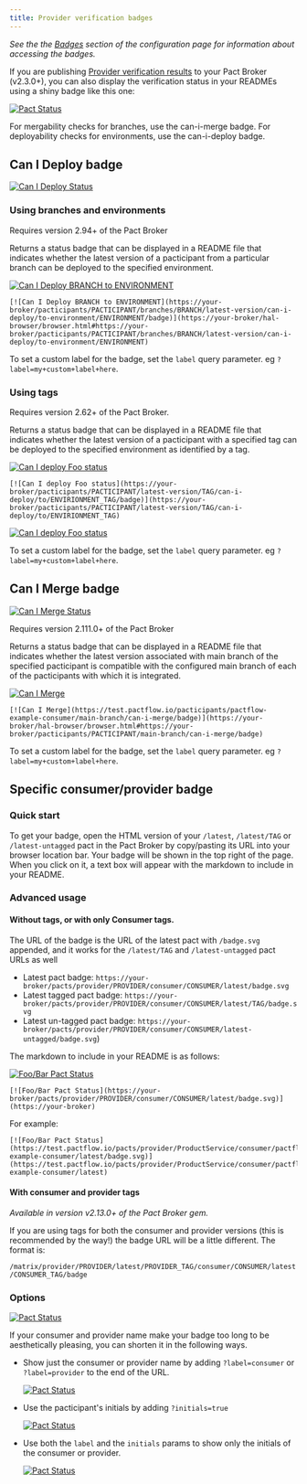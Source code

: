 ```yaml
---
title: Provider verification badges
---
```


_See the the_ [_Badges_](/pact_broker/configuration/features#badges) _section of the configuration page for information about accessing the badges._

If you are publishing [Provider verification results](provider_verification_results.md) to your Pact Broker \(v2.3.0+\), you can also display the verification status in your READMEs using a shiny badge like this one:

[![Pact Status](https://test.pactflow.io/pacticipants/pactflow-example-consumer/branches/master/latest-version/can-i-deploy/to-environment/prod/badge)](https://test.pactflow.io/pacticipants/pactflow-example-consumer/branches/master/latest-version/can-i-deploy/to-environment/production)

For mergability checks for branches, use the can-i-merge badge. For deployability checks for environments, use the can-i-deploy badge.

## Can I Deploy badge

[![Can I Deploy Status](/img/can-i-deploy-badge.svg)](https://test.pactflow.io)

### Using branches and environments

Requires version 2.94+ of the Pact Broker

Returns a status badge that can be displayed in a README file that indicates whether the latest version of a pacticipant from a particular branch can be deployed to the specified environment.

[![Can I Deploy BRANCH to ENVIRONMENT](https://test.pactflow.io/pacticipants/pactflow-example-consumer/branches/master/latest-version/can-i-deploy/to-environment/prod/badge)](https://test.pactflow.io/pacticipants/pactflow-example-consumer/branches/master/latest-version/can-i-deploy/to-environment/production)

```text
[![Can I Deploy BRANCH to ENVIRONMENT](https://your-broker/pacticipants/PACTICIPANT/branches/BRANCH/latest-version/can-i-deploy/to-environment/ENVIRONMENT/badge)](https://your-broker/hal-browser/browser.html#https://your-broker/pacticipants/PACTICIPANT/branches/BRANCH/latest-version/can-i-deploy/to-environment/ENVIRONMENT)
```

To set a custom label for the badge, set the `label` query parameter. eg `?label=my+custom+label+here`.

### Using tags

Requires version 2.62+ of the Pact Broker.

Returns a status badge that can be displayed in a README file that indicates whether the latest version of a pacticipant with a specified tag can be deployed to the specified environment as identified by a tag.

[![Can I deploy Foo status](https://test.pactflow.io/pacticipants/pactflow-example-consumer/latest-version/prod/can-i-deploy/to/production/badge)](https://test.pactflow.io/pacticipants/pactflow-example-consumer/latest-version/prod/can-i-deploy/to/production)

```text
[![Can I deploy Foo status](https://your-broker/pacticipants/PACTICIPANT/latest-version/TAG/can-i-deploy/to/ENVIRIONMENT_TAG/badge)](https://your-broker/pacticipants/PACTICIPANT/latest-version/TAG/can-i-deploy/to/ENVIRIONMENT_TAG)
```

[![Can I deploy Foo status](https://test.pactflow.io/pacticipants/pactflow-example-consumer/latest-version/prod/can-i-deploy/to/production/badge?label=my+custom+label+here)](https://test.pactflow.io/pacticipants/pactflow-example-consumer/latest-version/prod/can-i-deploy/to/production)

To set a custom label for the badge, set the `label` query parameter. eg `?label=my+custom+label+here`.

## Can I Merge badge

[![Can I Merge Status](/img/can-i-merge-badge.svg)](https://test.pactflow.io)

Requires version 2.111.0+ of the Pact Broker

Returns a status badge that can be displayed in a README file that indicates whether the latest version associated with main branch of the specified pacticipant is compatible with the configured main branch of each of the pacticipants with which it is integrated.

[![Can I Merge](https://test.pactflow.io/pacticipants/pactflow-example-consumer/main-branch/can-i-merge/badge)](https://test.pactflow.io/pacticipants/pactflow-example-consumer/main-branch/can-i-merge/badge)

```text
[![Can I Merge](https://test.pactflow.io/pacticipants/pactflow-example-consumer/main-branch/can-i-merge/badge)](https://your-broker/hal-browser/browser.html#https://your-broker/pacticipants/PACTICIPANT/main-branch/can-i-merge/badge)
```

To set a custom label for the badge, set the `label` query parameter. eg `?label=my+custom+label+here`.

## Specific consumer/provider badge

### Quick start

To get your badge, open the HTML version of your `/latest`, `/latest/TAG` or `/latest-untagged` pact in the Pact Broker by copy/pasting its URL into your browser location bar. Your badge will be shown in the top right of the page. When you click on it, a text box will appear with the markdown to include in your README.

### Advanced usage

#### Without tags, or with only Consumer tags.

The URL of the badge is the URL of the latest pact with `/badge.svg` appended, and it works for the `/latest/TAG` and `/latest-untagged` pact URLs as well

* Latest pact badge: `https://your-broker/pacts/provider/PROVIDER/consumer/CONSUMER/latest/badge.svg`
* Latest tagged pact badge: `https://your-broker/pacts/provider/PROVIDER/consumer/CONSUMER/latest/TAG/badge.svg`
* Latest un-tagged pact badge: `https://your-broker/pacts/provider/PROVIDER/consumer/CONSUMER/latest-untagged/badge.svg`\)

The markdown to include in your README is as follows:

[![Foo/Bar Pact Status](https://test.pactflow.io/pacts/provider/ProductService/consumer/pactflow-example-consumer/latest/badge.svg)](https://test.pactflow.io/pacts/provider/ProductService/consumer/pactflow-example-consumer/latest)

```text
[![Foo/Bar Pact Status](https://your-broker/pacts/provider/PROVIDER/consumer/CONSUMER/latest/badge.svg)](https://your-broker)
```

For example:

```text
[![Foo/Bar Pact Status](https://test.pactflow.io/pacts/provider/ProductService/consumer/pactflow-example-consumer/latest/badge.svg)](https://test.pactflow.io/pacts/provider/ProductService/consumer/pactflow-example-consumer/latest)
```

#### With consumer and provider tags

_Available in version v2.13.0+ of the Pact Broker gem._

If you are using tags for both the consumer and provider versions \(this is recommended by the way!\) the badge URL will be a little different. The format is:

`/matrix/provider/PROVIDER/latest/PROVIDER_TAG/consumer/CONSUMER/latest/CONSUMER_TAG/badge`

### Options

[![Pact Status](https://test.pactflow.io/pacts/provider/ProductService/consumer/pactflow-example-consumer/latest/badge.svg)](https://test.pactflow.io/pacts/provider/ProductService/consumer/pactflow-example-consumer/latest)

If your consumer and provider name make your badge too long to be aesthetically pleasing, you can shorten it in the following ways.

* Show just the consumer or provider name by adding `?label=consumer` or `?label=provider` to the end of the URL.

  [![Pact Status](https://test.pactflow.io/pacts/provider/ProductService/consumer/pactflow-example-consumer/latest/badge.svg?label=consumer)](https://test.pactflow.io/pacts/provider/ProductService/consumer/pactflow-example-consumer/latest)

* Use the pacticipant's initials by adding `?initials=true`

  [![Pact Status](https://test.pactflow.io/pacts/provider/ProductService/consumer/pactflow-example-consumer/latest/badge.svg?initials=true)](https://test.pactflow.io/pacts/provider/ProductService/consumer/pactflow-example-consumer/latest)

* Use both the `label` and the `initials` params to show only the initials of the consumer or provider.

  [![Pact Status](https://test.pactflow.io/pacts/provider/ProductService/consumer/pactflow-example-consumer/latest/badge.svg?initials=true&label=consumer)](https://test.pactflow.io/pacts/provider/ProductService/consumer/pactflow-example-consumer/latest)

